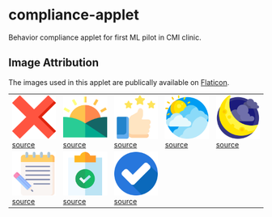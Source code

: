 # compliance-applet
Behavior compliance applet for first ML pilot in CMI clinic.

## Image Attribution

The images used in this applet are publically available on [Flaticon](https://www.flaticon.com/home).

|   |    |   |    |   |
| ----- | ----- | ------ | ------ | ------- |
| <img src="images/cancel.png" width="150"><br>[source](https://www.flaticon.com/free-icon/cancel_594864?term=cancel&page=1&position=51&page=1&position=51&related_id=594864&origin=search) 	| <img src="images/sunrise.png" width="150"><br>[source](https://www.flaticon.com/free-icon/sunrise_3558169?term=morning&page=1&position=5&page=1&position=5&related_id=3558169&origin=search) 	| <img src="images/thumbsUp.png" width="150"><br>[source](https://www.flaticon.com/free-icon/thumbs-up_3435362?term=thumbs%20up&page=1&position=70&page=1&position=70&related_id=3435362&origin=search) 	| <img src="images/cloudy.png" width="150"><br>[source](https://www.flaticon.com/free-icon/cloudy_2272194?term=sky&page=1&position=2&page=1&position=2&related_id=2272194&origin=search) 	| <img src="images/crescentMoon.png" width="150"><br>[source](https://www.flaticon.com/free-icon/crescent-moon_3751045?term=night&page=1&position=34&page=1&position=34&related_id=3751045&origin=search)  |
| <img src="images/pencil.png" width="150"><br>[source](https://www.flaticon.com/free-icon/pencil_3075770?term=notes&page=1&position=19&page=1&position=19&related_id=3075770&origin=search) 	| <img src="images/checklist.png" width="150"><br>[source](https://www.flaticon.com/free-icon/checklist_3501114?term=complete&page=1&position=24&page=1&position=24&related_id=3501114&origin=search) 	| <img src="images/checked.png" width="150"><br>[source](https://www.flaticon.com/free-icon/checked_190411?term=check&page=1&position=11&page=1&position=11&related_id=190411&origin=search) 	| 
